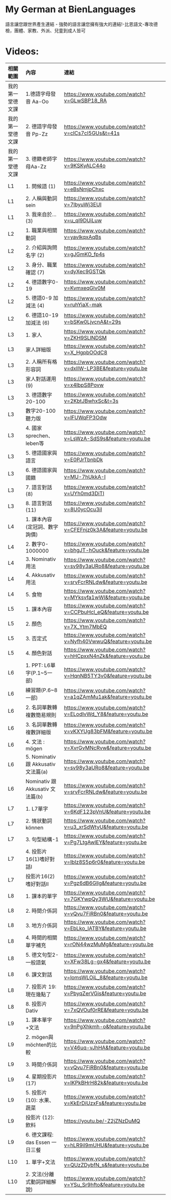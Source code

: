 # My German at BienLanguages
語言讓您跟世界產生連結 - 強勢的語言讓您擁有強大的連結!-比恩語文-專攻德檢，團體、家教、外派、兒童到成人皆可

# Videos:

| 相關範圍 | 內容 | 連結 |
|:--------|:-----|:-----|
| 我的第一堂德文課 | 1.德語字母發音 Aa-Oo | https://www.youtube.com/watch?v=GLwSBP18_RA |
|  我的第一堂德文課 | 2. 德語字母發音 Pp-Zz | https://www.youtube.com/watch?v=cICs7cI5GUs&t=41s |
|  我的第一堂德文課 | 3. 德籍老師字母Aa-Zz  | https://www.youtube.com/watch?v=9KSKyALC44o |
| L1 | 1.	問候語 (1) | https://www.youtube.com/watch?v=eBsNmjpChxc |
| L1 | 2.	人稱與動詞sein | https://www.youtube.com/watch?v=7lbyuWj3EUI |
| L1 | 3.	我來自於… (3) | https://www.youtube.com/watch?v=u_ql9DUiLuw |
| L2 | 1.	職業與相關動詞 | https://www.youtube.com/watch?v=yavlkqxAqBs |
| L2 | 2.	介紹與詢問名字 (2) | https://www.youtube.com/watch?v=gJGmKO_fp4s |
| L2 | 3.	身分、職業確認 (7) | https://www.youtube.com/watch?v=dyXec9GSTQk |
| L2 | 4.	德語數字0-19 | https://www.youtube.com/watch?v=KvmxeqGlv0M |
| L2 | 5.	德語0-9 加減法 (4) | https://www.youtube.com/watch?v=ruhYiaX-mak |
| L2 | 6.	德語10-19 加減法 (6) | https://www.youtube.com/watch?v=bSKw0LjvcnA&t=29s |
| L3 | 1.	家人 | https://www.youtube.com/watch?v=ZKH9SLlNDSM |
| L3 | 家人詳細版 | https://www.youtube.com/watch?v=X_HgpbOOdC8 |
| L3 | 2.	人稱所有格形容詞 | https://www.youtube.com/watch?v=dxIIW-LP3BE&feature=youtu.be |
| L3 | 家人對話運用 (9) | https://www.youtube.com/watch?v=x4IbpS8Povw |
| L3 | 3.	德語數字20-100  | https://www.youtube.com/watch?v=2KbtJBwhxSc&t=3s |
| L3 | 數字20-100 聽力版 | https://www.youtube.com/watch?v=lFUWqFP3Odw |
| L3 | 4.	國家sprechen、leben等 | https://www.youtube.com/watch?v=LsWzA-SdS9s&feature=youtu.be |
| L3 | 5.	德語國家與語言 | https://www.youtube.com/watch?v=E0PJrTbnbDk |
| L3 | 6.	德語國家與國籍 | https://www.youtube.com/watch?v=MU-7hUkkA-I |
| L3 | 7.	語言對話 (8) | https://www.youtube.com/watch?v=UYh0md3DiTI |
| L3 | 8.	語言對話 (11) |  https://www.youtube.com/watch?v=8U0ycOcu3iI |
| L4 | 1.	課本內容(定冠詞、數字詢價) | https://www.youtube.com/watch?v=CFEFnjz0k3A&feature=youtu.be |
| L4 | 2.	數字0-1000000 | https://www.youtube.com/watch?v=bhgJT-hOuck&feature=youtu.be |
| L4 | 3.	Nominativ 用法 | https://www.youtube.com/watch?v=sv98y3aURo8&feature=youtu.be |
| L4 | 4.	Akkusativ用法 | https://www.youtube.com/watch?v=srvFcrRNLdw&feature=youtu.be |
| L4 | 5.	食物 | https://www.youtube.com/watch?v=MYksvfa1wWI&feature=youtu.be |
| L5 | 1.	課本內容 | https://www.youtube.com/watch?v=CCPbuHcl_eQ&feature=youtu.be |
| L5 | 2.	顏色 | https://www.youtube.com/watch?v=7X_Ytm7MbEQ |
| L5 | 3.	否定式 | https://www.youtube.com/watch?v=Nyfh40VwwuQ&feature=youtu.be |
| L5 | 4.	顏色對話 | https://www.youtube.com/watch?v=hHCpxxN4nZk&feature=youtu.be |
| L6 | 1.	PPT: L6單字(P.1~5一部) | https://www.youtube.com/watch?v=HqnNB5TY3v0&feature=youtu.be |
| L6 | 練習題(P.6~8一部) | https://www.youtube.com/watch?v=a1qZAmMu1ak&feature=youtu.be |
| L6 | 2.	名詞單數轉複數簡易規則 |  https://www.youtube.com/watch?v=ELodIvWd_Y8&feature=youtu.be |
| L6 | 3.	名詞單數轉複數詳細版 | https://www.youtube.com/watch?v=vKXYUg83bFM&feature=youtu.be |
| L6 | 4.	文法 : mögen |  https://www.youtube.com/watch?v=XvrGvMNcRvw&feature=youtu.be |
| L6 | 5.	Nominativ 跟 Akkusativ 文法篇(a) |  https://www.youtube.com/watch?v=sv98y3aURo8&feature=youtu.be |
| L6 | 	Nominativ 跟 Akkusativ 文法篇(b) | https://www.youtube.com/watch?v=srvFcrRNLdw&feature=youtu.be |
| L7 | 1.	L7單字 |  https://www.youtube.com/watch?v=6KdF123pVnU&feature=youtu.be |
| L7 | 2.	情狀動詞 können | https://www.youtube.com/watch?v=u3_xrSdWtyU&feature=youtu.be |
| L7 | 3.	句型結構-1 |  https://www.youtube.com/watch?v=Pg7LtgAwlEY&feature=youtu.be |
| L7 | 4.	投影片16(1)嗜好對話I | https://www.youtube.com/watch?v=IbIz8S5p6r0&feature=youtu.be |
| L7 | 投影片16(2)嗜好對話II | https://www.youtube.com/watch?v=Pgz6dB6Gllg&feature=youtu.be |
| L8 | 1.	課本的單字 | https://www.youtube.com/watch?v=7GKYwpQy3WU&feature=youtu.be |
| L8 | 2.	時間介係詞 | https://www.youtube.com/watch?v=vQvu7FiRBn0&feature=youtu.be |
| L8 | 3. 地方介係詞 | https://www.youtube.com/watch?v=EbLko_IATBY&feature=youtu.be |
| L8 | 4.	時間的相關單字補充 | https://www.youtube.com/watch?v=rON44wzMuMg&feature=youtu.be |
| L8 | 5.	德文句型2-一般語氣 | https://www.youtube.com/watch?v=XFw38Lg-gx4&feature=youtu.be |
| L8 | 6.	課文對話 | https://www.youtube.com/watch?v=lomsWLOiL_8&feature=youtu.be |
| L8 | 7.	投影片 19: 現在幾點了 |  https://www.youtube.com/watch?v=PbyqZerVGis&feature=youtu.be |
| L8 | 8.	投影片Dativ | https://www.youtube.com/watch?v=7xQVOuf0rRE&feature=youtu.be |
| L9 | 1.	課本單字+文法 | https://www.youtube.com/watch?v=9nPgXhkmh-o&feature=youtu.be |
| L9 | 2.	mögen與möchten的比較 | https://www.youtube.com/watch?v=V46uq-vJhHA&feature=youtu.be |
| L9 | 3.	時間介係詞 | https://www.youtube.com/watch?v=vQvu7FiRBn0&feature=youtu.be |
| L9 | 4.	星期投影片(17) | https://www.youtube.com/watch?v=IKPkBHrH82k&feature=youtu.be |
| L9 | 5.	投影片 (10): 水果、蔬菜 | https://www.youtube.com/watch?v=KkErDiUzxFs&feature=youtu.be |
| L9 | 投影片 (12): 飲料 | https://youtu.be/-Z2jZNzDuMQ |
| L9 | 6.	德文課程: das Essen 一日三餐 | https://www.youtube.com/watch?v=hLR9il9mUHU&feature=youtu.be |
| L10 | 1.	單字+文法 | https://www.youtube.com/watch?v=QUzZDybfN_s&feature=youtu.be |
| L10 | 2.	文法(分離式動詞詳細解說) |  https://www.youtube.com/watch?v=YSu_Sr9hfto&feature=youtu.be |
